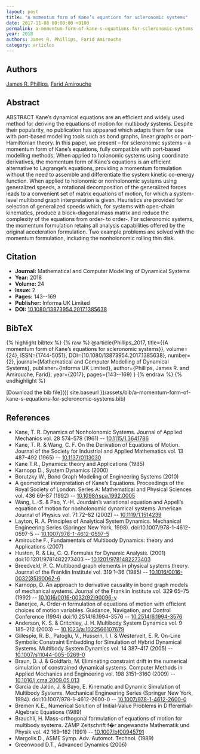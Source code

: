 ```yaml
---
layout: post
title: "A momentum form of Kane’s equations for scleronomic systems"
date: 2017-11-08 00:00:00 +0100
permalink: a-momentum-form-of-kane-s-equations-for-scleronomic-systems
year: 2018
authors: James R. Phillips, Farid Amirouche
category: articles
---
```

 
## Authors
[James R. Phillips](authors/james-r-phillips), [Farid Amirouche](authors/farid-amirouche)
 
## Abstract
ABSTRACT Kane’s dynamical equations are an efficient and widely used method for deriving the equations of motion for multibody systems. Despite their popularity, no publication has appeared which adapts them for use with port-based modelling tools such as bond graphs, linear graphs or port-Hamiltonian theory. In this paper, we present – for scleronomic systems – a momentum form of Kane’s equations, fully compatible with port-based modelling methods. When applied to holonomic systems using coordinate derivatives, the momentum form of Kane’s equations is an efficient alternative to Lagrange’s equations, providing a momentum formulation without the need to assemble and differentiate the system kinetic co-energy function. When applied to holonomic or nonholonomic systems using generalized speeds, a rotational decomposition of the generalized forces leads to a convenient set of matrix equations of motion, for which a system-level multibond graph interpretation is given. Heuristics are provided for selection of generalized speeds which, for systems with open-chain kinematics, produce a block-diagonal mass matrix and reduce the complexity of the equations from order- to order-. For scleronomic systems, the momentum formulation retains all analysis capabilities offered by the original acceleration formulation. Two example problems are solved with the momentum formulation, including the nonholonomic rolling thin disk.
 
## Citation
- **Journal:** Mathematical and Computer Modelling of Dynamical Systems
- **Year:** 2018
- **Volume:** 24
- **Issue:** 2
- **Pages:** 143--169
- **Publisher:** Informa UK Limited
- **DOI:** [10.1080/13873954.2017.1385638](https://doi.org/10.1080/13873954.2017.1385638)
 
## BibTeX
{% highlight bibtex %}
{% raw %}
@article{Phillips_2017,
  title={{A momentum form of Kane’s equations for scleronomic systems}},
  volume={24},
  ISSN={1744-5051},
  DOI={10.1080/13873954.2017.1385638},
  number={2},
  journal={Mathematical and Computer Modelling of Dynamical Systems},
  publisher={Informa UK Limited},
  author={Phillips, James R. and Amirouche, Farid},
  year={2017},
  pages={143--169}
}
{% endraw %}
{% endhighlight %}
 
[Download the bib file]({{ site.baseurl }}/assets/bib/a-momentum-form-of-kane-s-equations-for-scleronomic-systems.bib)
 
## References
- Kane, T. R. Dynamics of Nonholonomic Systems. Journal of Applied Mechanics vol. 28 574–578 (1961) -- [10.1115/1.3641786](https://doi.org/10.1115/1.3641786)
- Kane, T. R. & Wang, C. F. On the Derivation of Equations of Motion. Journal of the Society for Industrial and Applied Mathematics vol. 13 487–492 (1965) -- [10.1137/0113030](https://doi.org/10.1137/0113030)
- Kane T.R., Dynamics: theory and Applications (1985)
- Karnopp D., System Dynamics (2000)
- Borutzky W., Bond Graph Modeling of Engineering Systems (2010)
- A geometrical interpretation of Kane’s Equations. Proceedings of the Royal Society of London. Series A: Mathematical and Physical Sciences vol. 436 69–87 (1992) -- [10.1098/rspa.1992.0005](https://doi.org/10.1098/rspa.1992.0005)
- Wang, L.-S. & Pao, Y.-H. Jourdain’s variational equation and Appell’s equation of motion for nonholonomic dynamical systems. American Journal of Physics vol. 71 72–82 (2002) -- [10.1119/1.1514239](https://doi.org/10.1119/1.1514239)
- Layton, R. A. Principles of Analytical System Dynamics. Mechanical Engineering Series (Springer New York, 1998). doi:10.1007/978-1-4612-0597-5 -- [10.1007/978-1-4612-0597-5](https://doi.org/10.1007/978-1-4612-0597-5)
- Amirouche F., Fundamentals of Multibody Dynamics: theory and Applications (2007)
- Huston, R. & Liu, C. Q. Formulas for Dynamic Analysis. (2001) doi:10.1201/9781482273403 -- [10.1201/9781482273403](https://doi.org/10.1201/9781482273403)
- Breedveld, P. C. Multibond graph elements in physical systems theory. Journal of the Franklin Institute vol. 319 1–36 (1985) -- [10.1016/0016-0032(85)90062-6](https://doi.org/10.1016/0016-0032(85)90062-6)
- Karnopp, D. An approach to derivative causality in bond graph models of mechanical systems. Journal of the Franklin Institute vol. 329 65–75 (1992) -- [10.1016/0016-0032(92)90096-y](https://doi.org/10.1016/0016-0032(92)90096-y)
- Banerjee, A. Order-n formulation of equations of motion with efficient choices of motion variables. Guidance, Navigation, and Control Conference (1994) doi:10.2514/6.1994-3576 -- [10.2514/6.1994-3576](https://doi.org/10.2514/6.1994-3576)
- Anderson, K. S. & Critchley, J. H. Multibody System Dynamics vol. 9 185–212 (2003) -- [10.1023/a:1022566107679](https://doi.org/10.1023/a:1022566107679)
- Gillespie, R. B., Patoglu, V., Hussein, I. I. & Westervelt, E. R. On-Line Symbolic Constraint Embedding for Simulation of Hybrid Dynamical Systems. Multibody System Dynamics vol. 14 387–417 (2005) -- [10.1007/s11044-005-0269-0](https://doi.org/10.1007/s11044-005-0269-0)
- Braun, D. J. & Goldfarb, M. Eliminating constraint drift in the numerical simulation of constrained dynamical systems. Computer Methods in Applied Mechanics and Engineering vol. 198 3151–3160 (2009) -- [10.1016/j.cma.2009.05.013](https://doi.org/10.1016/j.cma.2009.05.013)
- García de Jalón, J. & Bayo, E. Kinematic and Dynamic Simulation of Multibody Systems. Mechanical Engineering Series (Springer New York, 1994). doi:10.1007/978-1-4612-2600-0 -- [10.1007/978-1-4612-2600-0](https://doi.org/10.1007/978-1-4612-2600-0)
- Bremen K.E., Numerical Solution of Initial-Value Problems in Differential-Algebraic Equations (1989)
- Brauchli, H. Mass-orthogonal formulation of equations of motion for multibody systems. ZAMP Zeitschrift f�r angewandte Mathematik und Physik vol. 42 169–182 (1991) -- [10.1007/bf00945791](https://doi.org/10.1007/bf00945791)
- Margolis D., ASME Symp. Adv. Automot. Technol. (1989)
- Greenwood D.T., Advanced Dynamics (2006)

